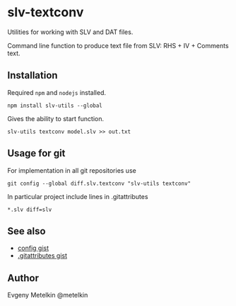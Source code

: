 # slv-textconv

Utilities for working with SLV and DAT files.

Command line function to produce text file from SLV: RHS + IV + Comments text.

## Installation

Required `npm` and `nodejs` installed.
```
npm install slv-utils --global
```
Gives the ability to start function.
```shell
slv-utils textconv model.slv >> out.txt
```

## Usage for git

For implementation in all git repositories use
```shell
git config --global diff.slv.textconv "slv-utils textconv"
```
In particular project include lines in .gitattributes
```
*.slv diff=slv
```

## See also

- [config gist](https://gist.github.com/metelkin/c9999257e75fabf75058b930f1859337)
- [.gitattributes gist](https://gist.github.com/metelkin/abbec1201627084da2950a7b16ca4469)

## Author

Evgeny Metelkin @metelkin
